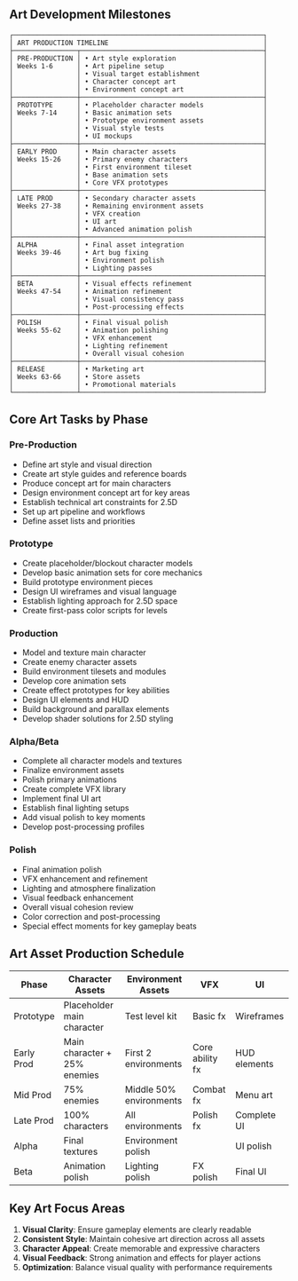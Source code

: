 ## Art Development Milestones

```
┌───────────────────────────────────────────────────────────────┐
│ ART PRODUCTION TIMELINE                                       │
├────────────────┬──────────────────────────────────────────────┤
│ PRE-PRODUCTION │ • Art style exploration                      │
│ Weeks 1-6      │ • Art pipeline setup                         │
│                │ • Visual target establishment                │
│                │ • Character concept art                      │
│                │ • Environment concept art                    │
├────────────────┼──────────────────────────────────────────────┤
│ PROTOTYPE      │ • Placeholder character models               │
│ Weeks 7-14     │ • Basic animation sets                       │
│                │ • Prototype environment assets               │
│                │ • Visual style tests                         │
│                │ • UI mockups                                 │
├────────────────┼──────────────────────────────────────────────┤
│ EARLY PROD     │ • Main character assets                      │
│ Weeks 15-26    │ • Primary enemy characters                   │
│                │ • First environment tileset                  │
│                │ • Base animation sets                        │
│                │ • Core VFX prototypes                        │
├────────────────┼──────────────────────────────────────────────┤
│ LATE PROD      │ • Secondary character assets                 │
│ Weeks 27-38    │ • Remaining environment assets               │
│                │ • VFX creation                               │
│                │ • UI art                                     │
│                │ • Advanced animation polish                  │
├────────────────┼──────────────────────────────────────────────┤
│ ALPHA          │ • Final asset integration                    │
│ Weeks 39-46    │ • Art bug fixing                             │
│                │ • Environment polish                         │
│                │ • Lighting passes                            │
├────────────────┼──────────────────────────────────────────────┤
│ BETA           │ • Visual effects refinement                  │
│ Weeks 47-54    │ • Animation refinement                       │
│                │ • Visual consistency pass                    │
│                │ • Post-processing effects                    │
├────────────────┼──────────────────────────────────────────────┤
│ POLISH         │ • Final visual polish                        │
│ Weeks 55-62    │ • Animation polishing                        │
│                │ • VFX enhancement                            │
│                │ • Lighting refinement                        │
│                │ • Overall visual cohesion                    │
├────────────────┼──────────────────────────────────────────────┤
│ RELEASE        │ • Marketing art                              │
│ Weeks 63-66    │ • Store assets                               │
│                │ • Promotional materials                      │
└────────────────┴──────────────────────────────────────────────┘
```

## Core Art Tasks by Phase

### Pre-Production
- Define art style and visual direction
- Create art style guides and reference boards
- Produce concept art for main characters
- Design environment concept art for key areas
- Establish technical art constraints for 2.5D
- Set up art pipeline and workflows
- Define asset lists and priorities

### Prototype
- Create placeholder/blockout character models
- Develop basic animation sets for core mechanics
- Build prototype environment pieces
- Design UI wireframes and visual language
- Establish lighting approach for 2.5D space
- Create first-pass color scripts for levels

### Production
- Model and texture main character
- Create enemy character assets
- Build environment tilesets and modules
- Develop core animation sets
- Create effect prototypes for key abilities
- Design UI elements and HUD
- Build background and parallax elements
- Develop shader solutions for 2.5D styling

### Alpha/Beta
- Complete all character models and textures
- Finalize environment assets
- Polish primary animations
- Create complete VFX library
- Implement final UI art
- Establish final lighting setups
- Add visual polish to key moments
- Develop post-processing profiles

### Polish
- Final animation polish
- VFX enhancement and refinement
- Lighting and atmosphere finalization
- Visual feedback enhancement
- Overall visual cohesion review
- Color correction and post-processing
- Special effect moments for key gameplay beats

## Art Asset Production Schedule

| Phase | Character Assets | Environment Assets | VFX | UI |
|-------|------------------|-------------------|-----|-------|
| Prototype | Placeholder main character | Test level kit | Basic fx | Wireframes |
| Early Prod | Main character + 25% enemies | First 2 environments | Core ability fx | HUD elements |
| Mid Prod | 75% enemies | Middle 50% environments | Combat fx | Menu art |
| Late Prod | 100% characters | All environments | Polish fx | Complete UI |
| Alpha | Final textures | Environment polish | | UI polish |
| Beta | Animation polish | Lighting polish | FX polish | Final UI |

## Key Art Focus Areas

1. **Visual Clarity**: Ensure gameplay elements are clearly readable
2. **Consistent Style**: Maintain cohesive art direction across all assets
3. **Character Appeal**: Create memorable and expressive characters
4. **Visual Feedback**: Strong animation and effects for player actions
5. **Optimization**: Balance visual quality with performance requirements 